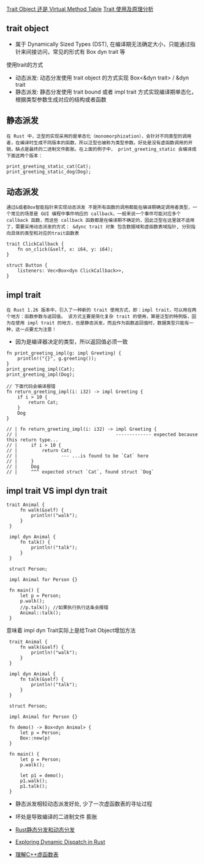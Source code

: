 [Trait Object 还是 Virtual Method Table](https://juejin.cn/post/7011317906969460766)
[Trait 使用及原理分析](https://liujiacai.net/blog/2021/04/27/trait-usage/)
## trait object 

* 属于 Dynamically Sized Types (DST), 在编译期无法确定大小，只能通过指针来间接访问，常见的形式有 Box<dyn trait> dyn trait 等

使用trait的方式
* 动态派发:  动态分发使用 trait object 的方式实现 Box<&dyn trait> / &dyn trait
* 静态派发: 静态分发使用 trait bound 或者 impl trait 方式实现编译期单态化，根据类型参数生成对应的结构或者函数

## 静态派发
`在 Rust 中，泛型的实现采用的是单态化（monomorphization），会针对不同类型的调用者，在编译时生成不同版本的函数，所以泛型也被称为类型参数。好处是没有虚函数调用的开销，缺点是最终的二进制文件膨胀。在上面的例子中， print_greeting_static 会编译成下面这两个版本：`
```
print_greeting_static_cat(Cat);
print_greeting_static_dog(Dog);
```


## 动态派发
`
通过&或者Box智能指针来实现动态派发
不是所有函数的调用都能在编译期确定调用者类型，一个常见的场景是 GUI 编程中事件响应的 callback，一般来说一个事件可能对应多个 callback 函数，而这些 callback 函数都是在编译期不确定的，因此泛型在这里就不适用了，需要采用动态派发的方式：
&dync trait 对象 包含数据域和虚函数表域指针, 分别指向具体的类型和对应的trait函数表
`
```
trait ClickCallback {
    fn on_click(&self, x: i64, y: i64);
}

struct Button {
    listeners: Vec<Box<dyn ClickCallback>>,
}
```

## impl trait
`
在 Rust 1.26 版本中，引入了一种新的 trait 使用方式，即：impl trait，可以用在两个地方：函数参数与返回值。 该方式主要是简化复杂 trait 的使用，算是泛型的特例版，因为在使用 impl trait 的地方，也是静态派发，而且作为函数返回值时，数据类型只能有一种，这一点要尤为注意！
`
* 因为是编译器决定的类型，所以返回值必须一致

```
fn print_greeting_impl(g: impl Greeting) {
    println!("{}", g.greeting());
}
print_greeting_impl(Cat);
print_greeting_impl(Dog);

// 下面代码会编译报错
fn return_greeting_impl(i: i32) -> impl Greeting {
    if i > 10 {
        return Cat;
    }
    Dog
}

// | fn return_greeting_impl(i: i32) -> impl Greeting {
// |                                    ------------- expected because this return type...
// |     if i > 10 {
// |         return Cat;
// |                --- ...is found to be `Cat` here
// |     }
// |     Dog
// |     ^^^ expected struct `Cat`, found struct `Dog`
```


## impl trait VS impl dyn trait

```
trait Animal {
     fn walk(&self) {
         println!("walk");
     }
 }
 ​
 impl dyn Animal {
     fn talk() {
         println!("talk");
     }
 }
 ​
 struct Person;
 ​
 impl Animal for Person {}
 ​
 fn main() {
     let p = Person;
     p.walk();
     //p.talk(); //如果执行执行这条会报错
     Animal::talk();
 }
```
意味着 impl dyn Trait实际上是给Trait Object增加方法
```
 trait Animal {
     fn walk(&self) {
         println!("walk");
     }
 }
 ​
 impl dyn Animal {
     fn talk(&self) {
         println!("talk");
     }
 }
 ​
 struct Person;
 ​
 impl Animal for Person {}
 ​
 fn demo() -> Box<dyn Animal> {
     let p = Person;
     Box::new(p)
 }
 ​
 fn main() {
     let p = Person;
     p.walk();
 ​
     let p1 = demo();
     p1.walk();
     p1.talk();
 }
```

* 静态派发相较动态派发好处, 少了一次虚函数表的寻址过程
* 坏处是导致编译的二进制文件 膨胀
* [Rust静态分发和动态分发](https://zhuanlan.zhihu.com/p/163650432)

* [Exploring Dynamic Dispatch in Rust]( https://alschwalm.com/blog/static/2017/03/07/exploring-dynamic-dispatch-in-rust/)
* [理解C++虚函数表]()
